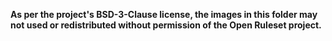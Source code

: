 **As per the project's BSD-3-Clause license, the images in this folder may not used or redistributed without permission of the Open Ruleset project.**